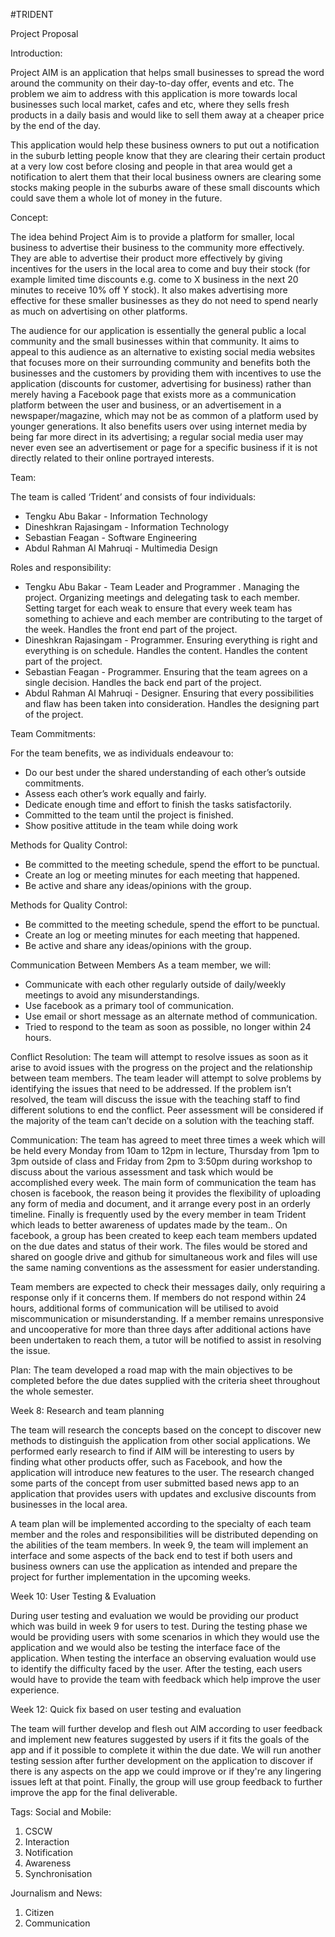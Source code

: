 #TRIDENT

Project Proposal

Introduction:

Project AIM is an application that helps small businesses to spread the word around the community on their day-to-day offer, events and etc. The problem we aim to address with this application is more towards local businesses such local market, cafes and etc, where they sells fresh products in a daily basis and would like to sell them away at a cheaper price by the end of the day. 

This application would help these business owners to put out a notification in the suburb letting people know that they are clearing their certain product at a very low cost before closing and people in that area would get a notification to alert them that their local business owners are clearing some stocks making people in the suburbs aware of these small discounts which could save them a whole lot of money in the future. 

Concept:

The idea behind Project Aim is to provide a platform for smaller, local business to advertise their business to the community more effectively. They are able to advertise their product more effectively by giving incentives for the users in the local area to come and buy their stock (for example limited time discounts e.g. come to X business in the next 20 minutes to receive 10% off Y stock). It also makes advertising more effective for these smaller businesses as they do not need to spend nearly as much on advertising on other platforms.

The audience for our application is essentially the general public a local community and the small businesses within that community. It aims to appeal to this audience as an alternative to existing social media websites that focuses more on their surrounding community and benefits both the businesses and the customers by providing them with incentives to use the application (discounts for customer, advertising for business) rather than merely having a Facebook page that exists more as a communication platform between the user and business, or an advertisement in a newspaper/magazine, which may not be as common of a platform used by younger generations. It also benefits users over using internet media by being far more direct in its advertising; a regular social media user may never even see an advertisement or page for a specific business if it is not directly related to their online portrayed interests.

Team:

The team is called ‘Trident’ and consists of four individuals:
 - Tengku Abu Bakar  -  Information Technology
 - Dineshkran Rajasingam  - Information Technology
 - Sebastian Feagan - Software Engineering
 - Abdul Rahman Al Mahruqi - Multimedia Design

Roles and responsibility:

 - Tengku Abu Bakar  - Team Leader and Programmer . Managing the project. Organizing meetings and delegating task to each                                                       member. Setting target for each weak to ensure that every week team has                                                     something to achieve and each member are contributing to the target of                                                      the week. Handles the front end part of the project.
 - Dineshkran Rajasingam  - Programmer. Ensuring everything is right and everything is on schedule. Handles the content.                                            Handles the content part of the project.
 - Sebastian Feagan -  Programmer. Ensuring that the team agrees on a single decision. Handles the back end part of the                                         project.
 - Abdul Rahman Al Mahruqi - Designer. Ensuring that every possibilities and flaw has been taken into consideration. Handles                                       the designing part of the project.
 

Team Commitments:

For the team benefits, we as individuals endeavour to:
 - Do our best under the shared understanding of each other’s outside commitments.
 - Assess each other’s work equally and fairly.
 - Dedicate enough time and effort to finish the tasks satisfactorily.
 - Committed to the team until the project is finished.
 - Show positive attitude in the team while doing work

Methods for Quality Control:
 - Be committed to the meeting schedule, spend the effort to be punctual.
 - Create an log or meeting minutes for each meeting that happened.
 - Be active and share any ideas/opinions with the group.

Methods for Quality Control:
 - Be committed to the meeting schedule, spend the effort to be punctual.
 - Create an log or meeting minutes for each meeting that happened.
 - Be active and share any ideas/opinions with the group.

Communication Between Members
As a team member, we will:
 - Communicate with each other regularly outside of daily/weekly meetings to avoid any misunderstandings.
 - Use facebook as a primary tool of communication.
 - Use email or short message as an alternate method of communication.
 - Tried to respond to the team as soon as possible, no longer within 24 hours.

Conflict Resolution:
The team will attempt to resolve issues as soon as it arise to avoid issues with the progress on the project and the relationship between team members. The team leader will attempt to solve problems by identifying the issues that need to be addressed. If the problem isn’t resolved, the team will discuss the issue with the teaching staff to find different solutions to end the conflict. Peer assessment will be considered if the majority of the team can’t decide on a solution with the teaching staff.

Communication:
The team has agreed to meet three times a week which will be held every Monday from 10am to 12pm in lecture, Thursday from 1pm to 3pm outside of class and Friday from 2pm to 3:50pm during workshop to discuss about the various assessment and task which would be accomplished every week. The main form of communication the team has chosen is facebook, the reason being it provides the flexibility of uploading any form of media and document, and it arrange every post in an orderly timeline. Finally is frequently used by the every member in team Trident which leads to better awareness of updates made by the team.. On facebook, a group has been created to keep each team members updated on the due dates and status of their work. The files would be stored and shared on google drive and github for simultaneous work and files will use the same naming conventions as the assessment for easier understanding. 

Team members are expected to check their messages daily, only requiring a response only if it concerns them. If members do not respond within 24 hours, additional forms of communication will be utilised to avoid miscommunication or misunderstanding. If a member remains unresponsive and uncooperative for more than three days after additional actions have been undertaken to reach them, a tutor will be notified to assist in resolving the issue. 

Plan:
The team developed a road map with the main objectives to be completed before the due dates supplied with the criteria sheet throughout the whole semester. 

Week 8: Research and team planning

The team will research the concepts based on the concept to discover new methods to distinguish the application from other social applications. We performed early research to find if AIM will be interesting to users by finding what other products offer, such as Facebook, and how the application will introduce new features to the user. The research changed some parts of the concept from user submitted based news app to an application that provides users with updates and exclusive discounts from businesses in the local area. 

A team plan will be implemented according to the specialty of each team member and the roles and responsibilities will be distributed depending on the abilities of the team members. In week 9, the team will implement an interface and some aspects of the back end to test if both users and business owners can use the application as intended and prepare the project for further implementation in the upcoming weeks.

Week 10: User Testing & Evaluation

During user testing and evaluation we would be providing our product which was build in week 9 for users to test. During the testing phase we would be providing users with some scenarios in which they would use the application and we would also be testing the interface face of the application. When testing the interface an observing evaluation would use to identify the difficulty faced by the user. After the testing, each users would have to provide the team with feedback which help improve the user experience. 

Week 12: Quick fix based on user testing and evaluation

The team will further develop and flesh out AlM according to user feedback and implement new features suggested by users if it fits the goals of the app and if it possible to complete it within the due date. We will run another testing session after further development on the application to discover if there is any aspects on the app we could improve or if they're any lingering issues left at that point. Finally, the group will use group feedback to further improve the app for the final deliverable.

Tags:
Social and Mobile:

 1. CSCW
 2. Interaction
 3. Notification
 4. Awareness
 5. Synchronisation

Journalism and News:

 1. Citizen
 2. Communication
